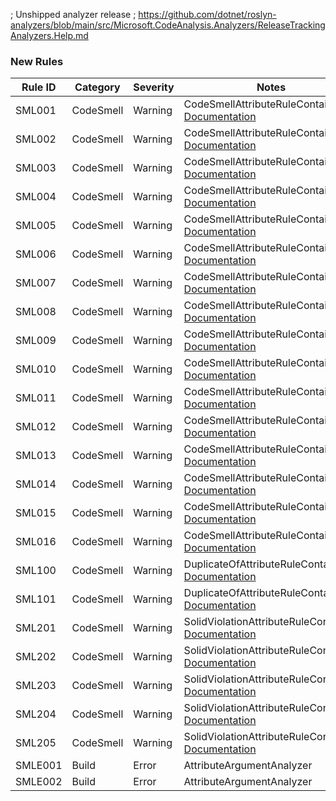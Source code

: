 ﻿; Unshipped analyzer release
; https://github.com/dotnet/roslyn-analyzers/blob/main/src/Microsoft.CodeAnalysis.Analyzers/ReleaseTrackingAnalyzers.Help.md

### New Rules

Rule ID | Category | Severity | Notes
--------|----------|----------|-------
SML001 | CodeSmell | Warning | CodeSmellAttributeRuleContainer, [Documentation](https://github.com/rsvilenov/CodeSmellAnnotations/tree/master/docs/rules/SML001.md)
SML002 | CodeSmell | Warning | CodeSmellAttributeRuleContainer, [Documentation](https://github.com/rsvilenov/CodeSmellAnnotations/tree/master/docs/rules/SML002.md)
SML003 | CodeSmell | Warning | CodeSmellAttributeRuleContainer, [Documentation](https://github.com/rsvilenov/CodeSmellAnnotations/tree/master/docs/rules/SML003.md)
SML004 | CodeSmell | Warning | CodeSmellAttributeRuleContainer, [Documentation](https://github.com/rsvilenov/CodeSmellAnnotations/tree/master/docs/rules/SML004.md)
SML005 | CodeSmell | Warning | CodeSmellAttributeRuleContainer, [Documentation](https://github.com/rsvilenov/CodeSmellAnnotations/tree/master/docs/rules/SML005.md)
SML006 | CodeSmell | Warning | CodeSmellAttributeRuleContainer, [Documentation](https://github.com/rsvilenov/CodeSmellAnnotations/tree/master/docs/rules/SML006.md)
SML007 | CodeSmell | Warning | CodeSmellAttributeRuleContainer, [Documentation](https://github.com/rsvilenov/CodeSmellAnnotations/tree/master/docs/rules/SML007.md)
SML008 | CodeSmell | Warning | CodeSmellAttributeRuleContainer, [Documentation](https://github.com/rsvilenov/CodeSmellAnnotations/tree/master/docs/rules/SML008.md)
SML009 | CodeSmell | Warning | CodeSmellAttributeRuleContainer, [Documentation](https://github.com/rsvilenov/CodeSmellAnnotations/tree/master/docs/rules/SML009.md)
SML010 | CodeSmell | Warning | CodeSmellAttributeRuleContainer, [Documentation](https://github.com/rsvilenov/CodeSmellAnnotations/tree/master/docs/rules/SML010.md)
SML011 | CodeSmell | Warning | CodeSmellAttributeRuleContainer, [Documentation](https://github.com/rsvilenov/CodeSmellAnnotations/tree/master/docs/rules/SML011.md)
SML012 | CodeSmell | Warning | CodeSmellAttributeRuleContainer, [Documentation](https://github.com/rsvilenov/CodeSmellAnnotations/tree/master/docs/rules/SML012.md)
SML013 | CodeSmell | Warning | CodeSmellAttributeRuleContainer, [Documentation](https://github.com/rsvilenov/CodeSmellAnnotations/tree/master/docs/rules/SML013.md)
SML014 | CodeSmell | Warning | CodeSmellAttributeRuleContainer, [Documentation](https://github.com/rsvilenov/CodeSmellAnnotations/tree/master/docs/rules/SML014.md)
SML015 | CodeSmell | Warning | CodeSmellAttributeRuleContainer, [Documentation](https://github.com/rsvilenov/CodeSmellAnnotations/tree/master/docs/rules/SML015.md)
SML016 | CodeSmell | Warning | CodeSmellAttributeRuleContainer, [Documentation](https://github.com/rsvilenov/CodeSmellAnnotations/tree/master/docs/rules/SML016.md)
SML100 | CodeSmell | Warning | DuplicateOfAttributeRuleContainer, [Documentation](https://github.com/rsvilenov/CodeSmellAnnotations/tree/master/docs/rules/SML100.md)
SML101 | CodeSmell | Warning | DuplicateOfAttributeRuleContainer, [Documentation](https://github.com/rsvilenov/CodeSmellAnnotations/tree/master/docs/rules/SML101.md)
SML201 | CodeSmell | Warning | SolidViolationAttributeRuleContainer, [Documentation](https://github.com/rsvilenov/CodeSmellAnnotations/tree/master/docs/rules/SML201.md)
SML202 | CodeSmell | Warning | SolidViolationAttributeRuleContainer, [Documentation](https://github.com/rsvilenov/CodeSmellAnnotations/tree/master/docs/rules/SML202.md)
SML203 | CodeSmell | Warning | SolidViolationAttributeRuleContainer, [Documentation](https://github.com/rsvilenov/CodeSmellAnnotations/tree/master/docs/rules/SML203.md)
SML204 | CodeSmell | Warning | SolidViolationAttributeRuleContainer, [Documentation](https://github.com/rsvilenov/CodeSmellAnnotations/tree/master/docs/rules/SML204.md)
SML205 | CodeSmell | Warning | SolidViolationAttributeRuleContainer, [Documentation](https://github.com/rsvilenov/CodeSmellAnnotations/tree/master/docs/rules/SML205.md)
SMLE001 | Build | Error | AttributeArgumentAnalyzer
SMLE002 | Build | Error | AttributeArgumentAnalyzer

